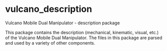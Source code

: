 # vulcano\_description

Vulcano Mobile Dual Manipulator - description package

This package contains the description (mechanical, kinematic, visual, etc.) of the Vulcano Mobile Dual Manipulator. The files in this package are parsed and used by a variety of other components. 
